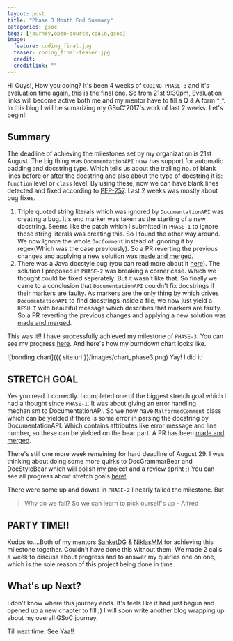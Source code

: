 ```yaml
---
layout: post
title: "Phase 3 Month End Summary"
categories: gsoc
tags: [journey,open-source,coala,gsoc]
image:
  feature: coding_final.jpg
  teaser: coding_final-teaser.jpg
  credit:
  creditlink: ""
---
```


Hi Guys!, How you doing?
It's been 4 weeks of `CODING PHASE-3` and it's evaluation time again, this is the final one. So from 21st 9:30pm, Evaluation links will become active both me and my mentor have to fill a Q & A form ^_^. In this blog I will be sumarizing my GSoC'2017's work of last 2 weeks. Let's begin!!

## Summary
The deadline of achieving the milestones set by my organization is 21st August. The big thing was `DocumentationAPI` now has support for automatic padding and docstring type. Which tells us about the trailing no. of blank lines before or after the docstring and also about the type of docstring it is: `function` level or `class` level. By using these, now we can have blank lines detected and fixed according to [PEP-257](https://www.python.org/dev/peps/pep-0257/). Last 2 weeks was mostly about bug fixes.

 1. Triple quoted string literals which was ignored by `DocumentationAPI` was creating a bug. It's end marker was taken as the starting of a new docstring. Seems like the patch which I submitted in `PHASE-1` to ignore these string literals was creating this. So I found the other way around. We now Ignore the whole `DocComment` instead of ignoring it by regex(Which was the case previously). So a PR reverting the previous changes and applying a new solution was [made and merged.](https://github.com/coala/coala/pull/4632)
 2. There was a Java docstyle bug (you can read more about it [here](https://github.com/coala/coala/issues/4029)). The solution I proposed in `PHASE-2` was breaking a corner case. Which we thought could be fixed seperately. But it wasn't like that. So finally we came to a conclusion that `DocumentationAPI` couldn't fix docstrings if their markers are faulty. As markers are the only thing by which drives `DocumentationAPI` to find docstrings inside a file, we now just yield a `RESULT` with beautiful message which describes that markers are faulty. So a PR reverting the previous changes and applying a new solution was [made and merged](https://github.com/coala/coala/pull/4637).

This was it!! I have successfully achieved my milestone of `PHASE-3`. You can see my progress [here](https://gitlab.com/coala/GSoC-2017/milestones/11). And here's how my burndown chart looks like.

![bonding chart]({{ site.url }}/images/chart_phase3.png)
Yay! I did it!

## STRETCH GOAL
Yes you read it correctly. I completed one of the biggest stretch goal which I had a thought since `PHASE-1`. It was about giving an error handling mechanism to DocumentationAPI. So we now have `MalformedComment` class which can be yielded if there is some error in parsing the docstring by DocumentationAPI. Which contains attributes like error message and line number, so these can be yielded on the bear part. A PR has been [made and merged](https://github.com/coala/coala/pull/4637).

There's still one more week remaining for hard deadline of August 29. I was thinking about doing some more quirks to DocGrammarBear and DocStyleBear which will polish my project and a review sprint ;) You can see all progress about stretch goals [here!](https://gitlab.com/coala/GSoC-2017/milestones/44)

There were some up and downs in `PHASE-2` I nearly failed the milestone. But
> Why do we fall? So we can learn to pick ourself's up - Alfred

## PARTY TIME!!
Kudos to....Both of my mentors [SanketDG](https://github.com/SanketDG) & [NiklasMM](https://github.com/NiklasMM) for achieving this milestone together. Couldn't have done this without them. We made 2 calls a week to discuss about progress and to answer my queries one on one, which is the sole reason of this project being done in time.

## What's up Next?
I don't know where this journey ends. It's feels like it had just begun and opened up a new chapter to fill ;) I will soon write another blog wrapping up about my overall GSoC journey.

Till next time. See Yaa!!
